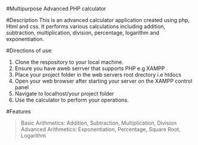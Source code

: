 #Multipurpose Advanced PHP calculator

#Description
This is an advanced calculator application created using php, Html and css.
It performs various calculations including addition, subtraction, multiplication, division, percentage, logarithm and exponentiation.


#Directions of use:
1. Clone the respository to your local machine.
2. Ensure you have aweb serrver that supports PHP e.g XAMPP
3. Place your project folder in the web servers root drectory i.e htdocs
4. Open your web browser after starting your server on the XAMPP control panel
4. Navigate to localhost/your project folder
5. Use the calculator to perform your operations.


#Features
>Basic Arithmetics: Addition, Subtraction, Multiplication, Division
>Advanced Arithmetics: Exponentiation, Percentage, Square Root, Logarithm


